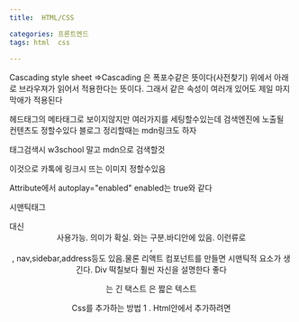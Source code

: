 ```yaml
---
title:  HTML/CSS

categories: 프론트엔드 
tags: html  css
 
---
```


  
  
   
Cascading style sheet =>Cascading 은 폭포수같은 뜻이다(사전찾기) 위에서 아래로 브라우져가 읽어서 적용한다는 뜻이다. 그래서 같은 속성이 여러개 있어도 제일 마지막애가 적용된다  
  
헤드태그의 메타태그로 보이지않지만 여러가지를 세팅할수있는데 검색엔진에 노출될 컨텐츠도 정할수있다 블로그 정리할때는 mdn링크도 하자  
  
태그검색시 w3school 말고 mdn으로 검색할것  
  
  
  
<meta property="og:image" content="~~">  
  
이것으로 카톡에 링크시 뜨는 이미지 정할수있음  
  
  
Attribute에서 autoplay="enabled" enabled는 true와 같다  
  
  
시맨틱태그 <div id=header> 대신 <header> 사용가능. 의미가 확실. <head>와는 구분.바디안에 있음. 이런류로 <main>, <footer>, nav,sidebar,address등도 있음.물론 리액트 컴포넌트를 만들면 시맨틱적 요소가 생긴다. Div 떡칠보다 훨씬 자신을 설명한다 좋다  
  
<p>는 긴 택스트 <span>은 짧은 텍스트  
  
Css를 추가하는 방법 1 . Html안에서 추가하려면 <style>태그안에 css를 작성한다 internal cas 2. 외부 css를 link태그로 연결한다 external css  
  
태그는 block과 inline 두타입으로 나뉘는데 블록은 줄이 넘어가고 옆에 위치하지 않는다. Div나 p같은 박스들이 보통 블록이다  
\  
  
display 속성으로 블록 인라인 설정할수있는데 인라인은 width height등을 가질수옶다. 그래서 div를 inline으로 바꿔보면 사라진다  
  
  
Margin: 위 오 아 왼 시계방향  
  
  
  
Collapsing margin 정리  
  
  
  
마진은 보더의 바깥쪽 공간 패딩은 보더 안쪽이다 패딩에 의해 부모바깥으로 빠져나갈수도 이ㅛ다  
  
  
Css에서 * {속성} 이렇게하면 모든 태그에 적용  
  
인라인은 마진을 좌우로만 가질수이ㅛ다 패딩은 상하좌우가능  
  
  
Css 클래스 여러개 가능 class="abc def" 띄어쓰기로 여러개. 중복된 css코드 뽑아낼때 유용  
  
display: inline-block; 블록이면서 가로로 배열.하지만 비추. 걍 flex쓰자  
  
  
height:100vh; viewport height 화면 크기의 100배  
  
  
display:fixed;를 하면 스크롤해도 따라다닌다. 단 fixed가 아닐때 위치한 자리에 계속 있는다. 그리고 fixed에서 position을 변경하면 위치가 움직이는데 이 경우에 움직이는 녀석은 zlayer가 위로 올라온다. Fixed에서 top left등을 변경하면 화면상의 절대위치가 된다 relative에서 움직이면 처음위치에 대한 상대위치가 된다 absolute는 relative한 부모의 기준에서 움직이며 부모를 쭉타고가도 relative가 없으면(있으면 가장 먼저만나는거) body기준으로 움직인다. 요부분들 책으로 잘정리할것  
  
  
span:nth-child(3n+2){} 이런걸 pseudo selector라고 한다  
  
  
div p span {...} div안의 p안의 span에만 스타일 적용. 부모를 얼마든지 쓸수있다  
  
  
Combinator. div>span {...} div의 자손이 아닌 자식인 span에게 스타일 적용. p+span {...} p와 같은 위상의 바로뒤에있는형제에게 스타일 적용. 같은위상이되 안붙어있다면 p~span {...}  
  
  
Attribute selector. Input:required {...} Input[type="password"] {...} Input[placeholder~="name"] {...} 이거는 플레이스홀더중 name이 들어가는 애들(firstname이라덙) 이런류가 많으니 무언가 필요하다 싶으면 mdn을 찾아보자  
  
  
Css state=> active(클릭) hover focus(키보드클릭) 시 스타일  
  
  
  
  
focus-within은 자식이 포커스되었을때 부모가 바뀌는것. 폼이 있고 그안에 텍스트박스가 있을때라던지. 반대도 가능하다 form:hover input {…} 폼에 호버되면 인풋이 변한다. form:hover input:focus {…} 이거는 조건이 둘다 맞아야함  
  
  
수도 셀럭터는 더 있다 input::placeholder {…} 플레이스홀더 수정. 땡땡으로 여러개 있음 퍼스트 레터라던지  
  
  
Css custom property => css 변수  
  
  
Css transition. transition: 바꿀것(전부면 all, 예를들어 background-color) 5s(시간) ease; 이런식이고 transition은 요소에 넣어야하고 요소:hover 이런곳에는 넣지않도록 한다. 여러 요소를 바꿀거면 콤마로 연결한다  
  
  
Css Transformation으로 위치나 크기 회전등을 할수있다. Translate등으로 위치를 바꿔도 block의 박스정보는 바뀌지 않는다. 예를들어 옆에 박스가 밀린다거나하는 현상이 없으며 보여지는 픽셀만 달라지는 덧이다  
  
  
Css animation은 transition과 달리 이벤트 없이도 움직이는거고 쓰는법은 찾아보자  
  
Html 작성시 !를 치면 자동완성으로 기본폼을 작성할수있다  
  
  
Html에서 스크립트는 바디의 마지막에 넣도록 한다. 그래야 위에넣은것들이 변환이 되니까  
  
  
폰트패밀리 자동완성을 보면 쓸만한게 많음 애플꺼 이쁨 여러폰트가 있는데 앞에서부터 없으면 다음꺼 이런식으로 적용됨  
  
구글폰트에 쓸만한거 많음  
  
6.5 Statusbar css에서 후반부에 센터에 배치하는 css hack소개한다. 꼭 알아서 블로그에도 정리하자 포스트 상단 헤더 배치에서 고생했던거같은게 나온다  
  
  
  
#inputform input {…} 인풋폼클래스인 개체의 자식인 인풋에 적용  
  
  
Border-bottom 으로 아래만 선긋기  
  
  
input:not(h1) {…} 이런식으로 not을 이용해 예외를 깔끔히 처리. 문법은 다시 검색  
  
  
input[type="submit"] {….} 처럼 속성으로 구체화 가능  
  
  
form에서 action에 html파일 적으면 서밋때 이동하고 method는 겟이나 포스트이다  
  
  
https://m.blog.naver.com/byk5913/221697651280  
[image:804D0C2F-44E2-4161-B6E5-35A54D1DE6D5-6324-000011AEF54372D1/dthumb-phinf.pstatic.net.jpg]이미지 썸네일 삭제  
  
**[ CSS Flex ] 7. order / flex-grow**  
Flex items를 위한 속성입니다.HTMLCSSHTMLCSS   
m.blog.naver.com  
  
  
   
선택자 / 스타일 속성 / 스타일 값  
h1 {  
    color : red;  
}  
  
  
*** 전체 선택자** : body보다 넓은 개념  
  
**- Pseudo-class selector**  
:로 확장하는걸 가상클래스 선택자라고 한다.  
  
**- Pseudo-element selector**  
::은 가상요소선택자라고 한다.  
  
**# 아이디 선택자**  
  
**. 클래스 선택자**  
=> 여러개 사용이 가능하다  
<h1 class="aaa bbb">  
  
  
**기본 속성 선택자**  
input[type=text] {  
    background: red;  
}  
  
=> 대괄호안에 속성과 값을 넣어 한정시킬 수 있다.  
  
**후손 선택자**  
말 그대로 자식을 포함해서 더 후손까지 적용시킬 수 있다.  
  
선택자A 선택자B  
=> A의 후손에 위차하는 선택자 B를 선택함  
#header h1 {  
    color:blue;  
}  
  
// 아이디가 header인 태그의 후손인 h1 선택  
  
  
**자손 선택자**  
선택자A > 선택자B  
=> 바로 아래 자손만 적용시킨다.  
  
**동위 선택자**  
선택자A + 선택자B  
=> 바로 뒤에 있는 동위 태그  
  
선택자A ~ 선택자B  
=> 뒤에 위치하는 동위 태그  
  
**반응선택자**  
:active  
:hover  
  
**상태선택자**  
:checked  
:focus  
:enabled  
:disabled  
  
  
**구조선택자**  
유용한 기능이다.  
li:nth-child(2n+1)  
  
<li> 중 저 수열에 해당하는 애들만 적용된다.  
<li>의 자식중이 아니라 <li> 중이라는것을 주의  
   
